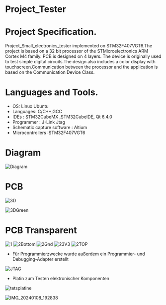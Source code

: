 # Project_Tester

# Project Specification.
Project_Small_electronics_tester implemented on STM32F407VGT6.The project is based on a 32 bit processor of the STMicroelectronics ARM Cortex M4 family. PCB is designed on 4 layers.
The device is originally used to test simple digital circuits.The design also includes a color display with touchscreen.Communication between the processor and the application is based on the Communication Device Class.


# Languages and Tools.
- OS: Linux Ubuntu 
- Languages: C/C++,GCC 
- IDEs : STM32CubeMX ,STM32CubeIDE, Qt 6.4.0 
- Programmer : J-Link Jtag 
- Schematic capture software : Altium 
- Microcontrollers :STM32F407VGT6
# Diagram 
![Diagram](https://github.com/MarekKud/Project_tester/assets/92340461/f6e744b8-2449-4ee7-bee0-e5712d522c76)
# PCB

![3D](https://github.com/MarekKud/Project_tester/assets/92340461/ed56a41d-2230-4107-a78a-a09cdf8bcdbc)

![3DGreen](https://github.com/MarekKud/Project_tester/assets/92340461/263592c0-75f9-4db7-aa79-59e6de5a078e)


# PCB Transparent


![1](https://github.com/MarekKud/Project_tester/assets/92340461/ddd5bf9b-5e8f-4329-bbd2-a8133cb31e5b)
![2Bottom](https://github.com/MarekKud/Project_tester/assets/92340461/4b59d453-896e-4230-b02b-ad04aca3f977)
![2Gnd](https://github.com/MarekKud/Project_tester/assets/92340461/0c4d4855-ee3d-4ef2-92d4-d77b8335a896)
![23V3](https://github.com/MarekKud/Project_tester/assets/92340461/5c34b2b1-763b-40c8-b887-74a84324de0b)
![2TOP](https://github.com/MarekKud/Project_tester/assets/92340461/2a2f5b69-4c35-49f6-97c8-32f2cd72678f)
- Für Programmierzwecke wurde außerdem ein Programmier- und Debugging-Adapter erstellt

![JTAG](https://github.com/MarekKud/Project_tester/assets/92340461/f2cde6e9-3ede-4b54-ab26-e5604e95f780)
- Platin zum Testen elektronischer Komponenten

![tetsplatine](https://github.com/MarekKud/Project_tester/assets/92340461/281c121c-010b-460d-83e2-31f8f0069bad)

![IMG_20240108_192838](https://github.com/MarekKud/Project_tester/assets/92340461/4394c409-cb41-4f46-a8e0-60d0de0f8d35)


